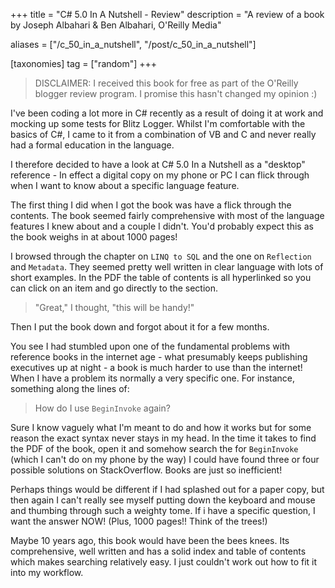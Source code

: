 +++
title = "C# 5.0 In A Nutshell - Review"
description = "A review of a book by Joseph Albahari & Ben Albahari, O'Reilly Media"

aliases = ["/c_50_in_a_nutshell", "/post/c_50_in_a_nutshell"]

[taxonomies]
tag = ["random"]
+++

> DISCLAIMER: I received this book for free as part of the O'Reilly blogger
> review program. I promise this hasn't changed my opinion :)

I've been coding a lot more in C# recently as a result of doing it at work and
mocking up some tests for Blitz Logger. Whilst I'm comfortable with the basics
of C#, I came to it from a combination of VB and C and never really had a formal
education in the language.

I therefore decided to have a look at C# 5.0 In a Nutshell as a "desktop"
reference - In effect a digital copy on my phone or PC I can flick through when
I want to know about a specific language feature.

The first thing I did when I got the book was have a flick through the contents.
The book seemed fairly comprehensive with most of the language features I knew
about and a couple I didn't. You'd probably expect this as the book weighs in at
about 1000 pages!

I browsed through the chapter on `LINQ to SQL` and the one on `Reflection` and
`Metadata`. They seemed pretty well written in clear language with lots of short
examples. In the PDF the table of contents is all hyperlinked so you can click
on an item and go directly to the section.

> "Great," I thought, "this will be handy!"

Then I put the book down and forgot about it for a few months.

You see I had stumbled upon one of the fundamental problems with reference books
in the internet age - what presumably keeps publishing executives up at night -
a book is much harder to use than the internet! When I have a problem its
normally a very specific one. For instance, something along the lines of:

> How do I use `BeginInvoke` again?

Sure I know vaguely what I'm meant to do and how it works but for some reason
the exact syntax never stays in my head. In the time it takes to find the PDF of
the book, open it and somehow search the for `BeginInvoke` (which I can't do on my
phone by the way) I could have found three or four possible solutions on
StackOverflow. Books are just so inefficient!

Perhaps things would be different if I had splashed out for a paper copy, but
then again I can't really see myself putting down the keyboard and mouse and
thumbing through such a weighty tome. If i have a specific question, I want the
answer NOW! (Plus, 1000 pages!! Think of the trees!)

Maybe 10 years ago, this book would have been the bees knees. Its comprehensive,
well written and has a solid index and table of contents which makes searching
relatively easy. I just couldn't work out how to fit it into my workflow.
